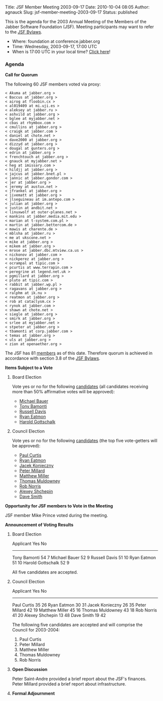 Title: JSF Member Meeting 2003-09-17
Date: 2010-10-04 08:05
Author: agnauck
Slug: jsf-member-meeting-2003-09-17
Status: published

This is the agenda for the 2003 Annual Meeting of the Members of the
Jabber Software Foundation (JSF). Meeting participants may want to refer
to the [JSF Bylaws](/jsf/bylaws.shtml).

-   Where: foundation at conference.jabber.org
-   Time: Wednesday, 2003-09-17, 17:00 UTC
-   When is 17:00 UTC in your local time? [Click
    here](http://www.worldtimeserver.com/)!

### Agenda

**Call for Quorum**

The following 60 JSF members voted via proxy:

    < Akuma at jabber.org >
    < Baccus at jabber.org >
    < airog at floobin.cx >
    < al019409 at mi.uji.es >
    < aleksey at jabber.ru >
    < ashvild at jabber.org >
    < bglee at myjabber.net >
    < cbas at rhymbox.com >
    < cmullins at jabber.org >
    < craigk at jabber.com >
    < daniel at chote.net >
    < dave2000 at jabber.org >
    < dizzyd at jabber.org >
    < dougal at gunters.org >
    < edrin at jabber.org >
    < frenchtouch at jabber.org >
    < gnauck at myjabber.net >
    < heg at imissary.com >
    < hildjj at jabber.org >
    < jajcus at jabber.bnet.pl >
    < jannic at jabber.gondor.com >
    < jer at jabber.org >
    < jeremy at austux.net >
    < jfrankel at jabber.org >
    < jivematt at jabber.org >
    < jlseguineau at im.antepo.com >
    < julian at jabber.org >
    < justin at andbit.net >
    < linuxwolf at outer-planes.net >
    < mankins at jabber.media.mit.edu >
    < marian at t-system.com.pl >
    < martin at jabber.bettercom.de >
    < mawis at charente.de >
    < mblsha at jabber.ru >
    < me at ukscone.net >
    < mike at jabber.org >
    < mikem at jabber.org >
    < mrose at jabber.dbc.mtview.ca.us >
    < nickonov at jabber.com >
    < nickperez at jabber.org >
    < ocrampal at tipic.com >
    < pcurtis at www.terrapin.com >
    < peregrine at legend.net.uk >
    < pgmillard at jabber.org >
    < pluto at tipic.com >
    < rabbit at jabber.wp.pl >
    < ragavans at jabber.org >
    < ralphm at ik.nu >
    < reatmon at jabber.org >
    < rob at cataclysm.cx >
    < rynok at jabber.com >
    < shawn at chote.net >
    < siegle at jabber.org >
    < smirk at jabber.org >
    < srlee at myjabber.net >
    < stpeter at jabber.org >
    < tbamonti at corp.jabber.com >
    < temas at jabber.org >
    < uls at jabber.org >
    < zion at openaether.org >
        

The JSF has 81 [members](/members/memberlist.shtml) as of this date.
Therefore quorum is achieved in accordance with section 3.8 of the [JSF
Bylaws](/jsf/bylaws.shtml).

**Items Subject to a Vote**

1.  Board Election

    Vote yes or no for the following
    [candidates](/board/candidates/2003/) (all candidates receiving more
    than 50% affirmative votes will be approved):

    -   [Michael Bauer](/board/candidates/2003/Michael_Bauer.shtml)
    -   [Tony Bamonti](/board/candidates/2003/Tony_Bamonti.shtml)
    -   [Russell Davis](/board/candidates/2003/Russell_Davis.shtml)
    -   [Ryan Eatmon](/board/candidates/2003/Ryan_Eatmon.shtml)
    -   [Harold
        Gottschalk](/board/candidates/2003/Harold_Gottschalk.shtml)

2.  Council Election

    Vote yes or no for the following
    [candidates](/council/candidates/2003/) (the top five vote-getters
    will be approved):

    -   [Paul Curtis](/council/candidates/2003/Paul_Curtis.shtml)
    -   [Ryan Eatmon](/council/candidates/2003/Ryan_Eatmon.shtml)
    -   [Jacek
        Konieczny](/council/candidates/2003/Jacek_Konieczny.shtml)
    -   [Peter Millard](/council/candidates/2003/Peter_Millard.shtml)
    -   [Matthew Miller](/council/candidates/2003/Matthew_Miller.shtml)
    -   [Thomas
        Muldowney](/council/candidates/2003/Thomas_Muldowney.shtml)
    -   [Rob Norris](/council/candidates/2003/Rob_Norris.shtml)
    -   [Alexey
        Shchepin](/council/candidates/2003/Alexey_Shchepin.shtml)
    -   [Dave Smith](/council/candidates/2003/Dave_Smith.shtml)

**Opportunity for JSF members to Vote in the Meeting**

JSF member Mike Prince voted during the meeting.

**Announcement of Voting Results**

1.  Board Election

      Applicant           Yes   No
      ------------------- ----- ----
      Tony Bamonti        54    7
      Michael Bauer       52    9
      Russell Davis       51    10
      Ryan Eatmon         51    10
      Harold Gottschalk   52    9

    All five candidates are accepted.

2.  Council Election

      Applicant          Yes   No
      ------------------ ----- ----
      Paul Curtis        35    26
      Ryan Eatmon        30    31
      Jacek Konieczny    26    35
      Peter Millard      42    19
      Matthew Miller     45    16
      Thomas Muldowney   43    18
      Rob Norris         41    20
      Alexey Shchepin    13    48
      Dave Smith         19    42

    The following five candidates are accepted and will comprise the
    Council for 2003-2004:

    1.  Paul Curtis
    2.  Peter Millard
    3.  Matthew Miller
    4.  Thomas Muldowney
    5.  Rob Norris

3.  **Open Discussion**

    Peter Saint-Andre provided a brief report about the JSF's finances.
    Peter Millard provided a brief report about infrastructure.

4.  **Formal Adjournment**


